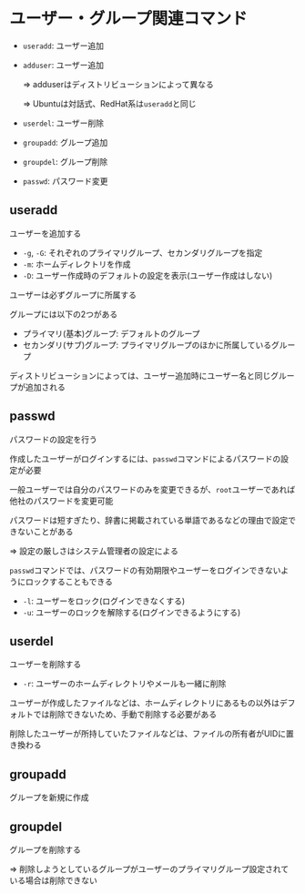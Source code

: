 # ユーザー・グループ関連コマンド

- `useradd`: ユーザー追加
- `adduser`: ユーザー追加

  => adduserはディストリビューションによって異なる

  => Ubuntuは対話式、RedHat系は`useradd`と同じ

- `userdel`: ユーザー削除
- `groupadd`: グループ追加
- `groupdel`: グループ削除
- `passwd`: パスワード変更

## useradd

ユーザーを追加する

- `-g`, `-G`: それぞれのプライマリグループ、セカンダリグループを指定
- `-m`: ホームディレクトリを作成
- `-D`: ユーザー作成時のデフォルトの設定を表示(ユーザー作成はしない)

ユーザーは必ずグループに所属する

グループには以下の2つがある

- プライマリ(基本)グループ: デフォルトのグループ
- セカンダリ(サブ)グループ: プライマリグループのほかに所属しているグループ

ディストリビューションによっては、ユーザー追加時にユーザー名と同じグループが追加される

## passwd

パスワードの設定を行う

作成したユーザーがログインするには、`passwd`コマンドによるパスワードの設定が必要

一般ユーザーでは自分のパスワードのみを変更できるが、`root`ユーザーであれば他社のパスワードを変更可能

パスワードは短すぎたり、辞書に掲載されている単語であるなどの理由で設定できないことがある

=> 設定の厳しさはシステム管理者の設定による

`passwd`コマンドでは、パスワードの有効期限やユーザーをログインできないようにロックすることもできる

- `-l`: ユーザーをロック(ログインできなくする)
- `-u`: ユーザーのロックを解除する(ログインできるようにする)

## userdel

ユーザーを削除する

- `-r`: ユーザーのホームディレクトリやメールも一緒に削除

ユーザーが作成したファイルなどは、ホームディレクトリにあるもの以外はデフォルトでは削除できないため、手動で削除する必要がある

削除したユーザーが所持していたファイルなどは、ファイルの所有者がUIDに置き換わる

## groupadd

グループを新規に作成

## groupdel

グループを削除する

=> 削除しようとしているグループがユーザーのプライマリグループ設定されている場合は削除できない

